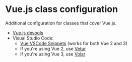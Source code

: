 # Vue.js class configuration

Additional configuration for classes that cover Vue.js. 

- [Vue.js devools](https://chrome.google.com/webstore/detail/vuejs-devtools/nhdogjmejiglipccpnnnanhbledajbpd?hl=en)
- Visual Studio Code:
  - [Vue VSCode Snippets](https://marketplace.visualstudio.com/items?itemName=sdras.vue-vscode-snippets) (works for both Vue 2 and 3)
  - If you're using Vue 2, use [Vetur](https://vuejs.github.io/vetur/)
  - If you're using Vue 3, use [Volar](https://github.com/johnsoncodehk/volar/)
